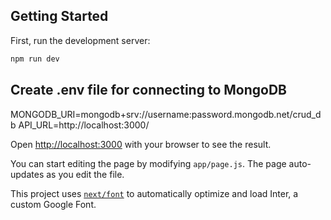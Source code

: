 ## Getting Started

First, run the development server:

```bash
npm run dev

```

## Create .env file for connecting to MongoDB

MONGODB_URI=mongodb+srv://username:password.mongodb.net/crud_db
API_URL=http://localhost:3000/

Open [http://localhost:3000](http://localhost:3000) with your browser to see the result.

You can start editing the page by modifying `app/page.js`. The page auto-updates as you edit the file.

This project uses [`next/font`](https://nextjs.org/docs/basic-features/font-optimization) to automatically optimize and load Inter, a custom Google Font.
